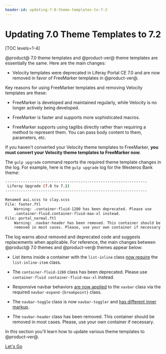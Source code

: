 ```yaml
---
header-id: updating-7-0-theme-templates-to-7-2
---
```


# Updating 7.0 Theme Templates to 7.2

[TOC levels=1-4]

@product@ 7.0 theme templates and @product-ver@ theme templates are essentially 
the same. Here are the main changes:

-   Velocity templates were deprecated in Liferay Portal CE 7.0 and are now 
    removed in favor of FreeMarker templates in @product-ver@. 

Key reasons for using FreeMarker templates and removing Velocity templates
are these: 

-   FreeMarker is developed and maintained regularly, while Velocity is no longer
    actively being developed.
 
-   FreeMarker is faster and supports more sophisticated macros.

-   FreeMarker supports using taglibs directly rather than requiring a method 
    to represent them. You can pass body content to them, parameters, etc.

If you haven't converted your Velocity theme templates to FreeMarker, **you must 
convert your Velocity theme templates to FreeMarker now**. 

The `gulp upgrade` command reports the required theme template changes in the 
log. For example, here is the `gulp upgrade` log for the Westeros Bank theme:

```bash
----------------------------------------------------------------
 Liferay Upgrade (7.0 to 7.1)
----------------------------------------------------------------

Renamed aui.scss to clay.scss
File: footer.ftl
    Warning: .container-fluid-1280 has been deprecated. Please use 
    .container-fluid.container-fluid-max-xl instead.
File: portal_normal.ftl
    Warning: .navbar-header has been removed. This container should be 
    removed in most cases. Please, use your own container if necessary.
```

The log warns about removed and deprecated code and suggests replacements when
applicable. For reference, the main changes between @product@ 7.0 themes and 
@product-ver@ themes appear below:

- List items inside a container with the `list-inline` class 
  [now require](https://getbootstrap.com/docs/4.3/migration/#typography) 
  the `list-inline-item` class. 

- The `container-fluid-1280` class has been deprecated. Please use 
  `container-fluid container-fluid-max-xl` instead.

- Responsive navbar behaviors 
  [are now applied](https://getbootstrap.com/docs/4.3/migration/#navbar)
  to the `navbar` class via the required `navbar-expand-{breakpoint}` class. 

- The `navbar-toggle` class is now `navbar-toggler` and 
  [has different inner markup](https://getbootstrap.com/docs/4.3/migration/#navbar). 

- The `navbar-header` class has been removed. This container should be removed 
  in most cases. Please, use your own container if necessary.

In this section you'll learn how to update various theme templates to 
@product-ver@. 

<a class="go-link btn btn-primary" href="/develop/tutorials/-/knowledge_base/7-2/updating-7-0-theme-templates">Let's Go<span class="icon-circle-arrow-right"></span></a>
